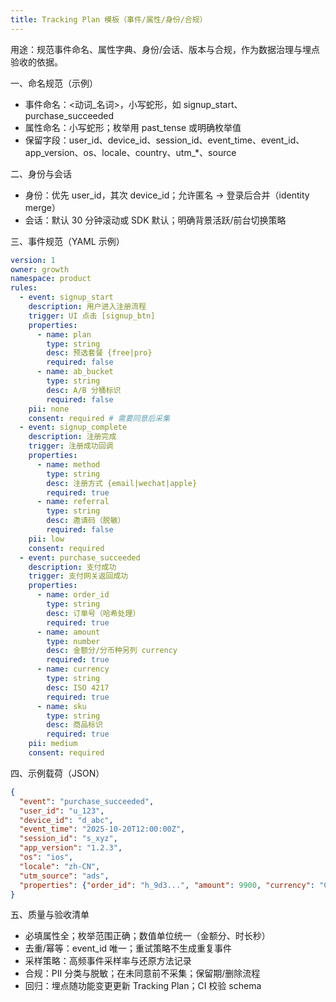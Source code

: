 ```yaml
---
title: Tracking Plan 模板（事件/属性/身份/合规）
---
```


用途：规范事件命名、属性字典、身份/会话、版本与合规，作为数据治理与埋点验收的依据。

一、命名规范（示例）
- 事件命名：<动词_名词>，小写蛇形，如 signup_start、purchase_succeeded
- 属性命名：小写蛇形；枚举用 past_tense 或明确枚举值
- 保留字段：user_id、device_id、session_id、event_time、event_id、app_version、os、locale、country、utm_*、source

二、身份与会话
- 身份：优先 user_id，其次 device_id；允许匿名 → 登录后合并（identity merge）
- 会话：默认 30 分钟滚动或 SDK 默认；明确背景活跃/前台切换策略

三、事件规范（YAML 示例）
```yaml
version: 1
owner: growth
namespace: product
rules:
  - event: signup_start
    description: 用户进入注册流程
    trigger: UI 点击 [signup_btn]
    properties:
      - name: plan
        type: string
        desc: 预选套餐 {free|pro}
        required: false
      - name: ab_bucket
        type: string
        desc: A/B 分桶标识
        required: false
    pii: none
    consent: required # 需要同意后采集
  - event: signup_complete
    description: 注册完成
    trigger: 注册成功回调
    properties:
      - name: method
        type: string
        desc: 注册方式 {email|wechat|apple}
        required: true
      - name: referral
        type: string
        desc: 邀请码（脱敏）
        required: false
    pii: low
    consent: required
  - event: purchase_succeeded
    description: 支付成功
    trigger: 支付网关返回成功
    properties:
      - name: order_id
        type: string
        desc: 订单号（哈希处理）
        required: true
      - name: amount
        type: number
        desc: 金额分/分币种另列 currency
        required: true
      - name: currency
        type: string
        desc: ISO 4217
        required: true
      - name: sku
        type: string
        desc: 商品标识
        required: true
    pii: medium
    consent: required
```

四、示例载荷（JSON）
```json
{
  "event": "purchase_succeeded",
  "user_id": "u_123",
  "device_id": "d_abc",
  "event_time": "2025-10-20T12:00:00Z",
  "session_id": "s_xyz",
  "app_version": "1.2.3",
  "os": "ios",
  "locale": "zh-CN",
  "utm_source": "ads",
  "properties": {"order_id": "h_9d3...", "amount": 9900, "currency": "CNY", "sku": "monthly_pro"}
}
```

五、质量与验收清单
- 必填属性全；枚举范围正确；数值单位统一（金额分、时长秒）
- 去重/幂等：event_id 唯一；重试策略不生成重复事件
- 采样策略：高频事件采样率与还原方法记录
- 合规：PII 分类与脱敏；在未同意前不采集；保留期/删除流程
- 回归：埋点随功能变更更新 Tracking Plan；CI 校验 schema
